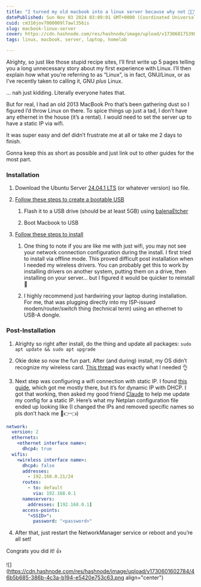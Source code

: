 ```yaml
---
title: "I turned my old macbook into a linux server because why not 🍎🐧"
datePublished: Sun Nov 03 2024 03:09:01 GMT+0000 (Coordinated Universal Time)
cuid: cm310jov7000009l7awl356is
slug: macbook-linux-server
cover: https://cdn.hashnode.com/res/hashnode/image/upload/v1730601753902/c3edaf36-3531-433d-aeaa-fe4fee8e0588.png
tags: linux, macbook, server, laptop, homelab

---
```


Alrighty, so just like those stupid recipe sites, I’ll first write up 5 pages telling you a long unnecessary story about my first experience with Linux. I’ll then explain how what you’re referring to as “Linux”, is in fact, GNU/Linux, or as I’ve recently taken to calling it, GNU *plus* Linux.

… nah just kidding. Literally everyone hates that.

But for real, I had an old 2013 MacBook Pro that’s been gathering dust so I figured I’d throw Linux on there. To spice things up just a tad, I don’t have any ethernet in the house (it’s a rental). I would need to set the server up to have a static IP via wifi.

It was super easy and def didn’t frustrate me at all or take me 2 days to finish.

Gonna keep this as short as possible and just link out to other guides for the most part.

### Installation

1. Download the Ubuntu Server [24.04.1 LTS](https://ubuntu.com/download/server) (or whatever version) iso file.
    
2. [Follow these steps to create a bootable USB](https://ubuntu.com/tutorials/create-a-usb-stick-on-macos#1-overview)
    
    1. Flash it to a USB drive (should be at least 5GB) using [balenaEtcher](https://etcher.balena.io/)
        
    2. Boot Macbook to USB
        
3. [Follow these steps to install](https://ubuntu.com/tutorials/install-ubuntu-server#1-overview)
    
    1. One thing to note if you are like me with just wifi, you may not see your network connection configuration during the install. I first tried to install via offline mode. This proved difficult post installation when I needed my wireless drivers. You can probably get this to work by installing drivers on another system, putting them on a drive, then installing on your server… but I figured it would be quicker to reinstall 🤷
        
    2. I highly recommend just hardwiring your laptop during installation. For me, that was plugging directly into my ISP-issued modem/router/switch thing (technical term) using an ethernet to USB-A dongle.
        

### Post-Installation

1. Alrighty so right after install, do the thing and update all packages: `sudo apt update && sudo apt upgrade`
    
2. Okie doke so now the fun part. After (and during) install, my OS didn’t recognize my wireless card. [This thread](https://askubuntu.com/questions/55868/installing-broadcom-wireless-drivers) was exactly what I needed 👌
    
3. Next step was configuring a wifi connection with static IP. I found [this guide](https://linuxconfig.org/ubuntu-20-04-connect-to-wifi-from-command-line), which got me mostly there, but it’s for dynamic IP with DHCP. I got that working, then asked my good friend [Claude](https://claude.ai/new) to help me update my config for a static IP. Here’s what my Netplan configuration file ended up looking like (I changed the IPs and removed specific names so pls don’t hack me 🥺👉👈)
    

```yaml
network:
  version: 2
  ethernets:
    <ethernet interface name>:
      dhcp4: true
  wifis:
    <wireless interface name>:
      dhcp4: false
      addresses:
        - 192.168.0.21/24
      routes:
        - to: default
          via: 192.168.0.1
      nameservers:
        addresses: [192.168.0.1]
      access-points:
        "<SSID>":
          password: "<password>"
```

4. After that, just restart the NetworkManager service or reboot and you’re all set!
    

Congrats you did it! 👍

![](https://cdn.hashnode.com/res/hashnode/image/upload/v1730601602784/46b5b685-386b-4c3a-b194-e5420e753c63.png align="center")